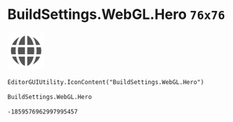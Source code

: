 # BuildSettings.WebGL.Hero `76x76`
<img src="/img/BuildSettings.WebGL.Hero.png" width=76 height=76>

``` CSharp
EditorGUIUtility.IconContent("BuildSettings.WebGL.Hero")
```
```
BuildSettings.WebGL.Hero
```
```
-1859576962997995457
```
